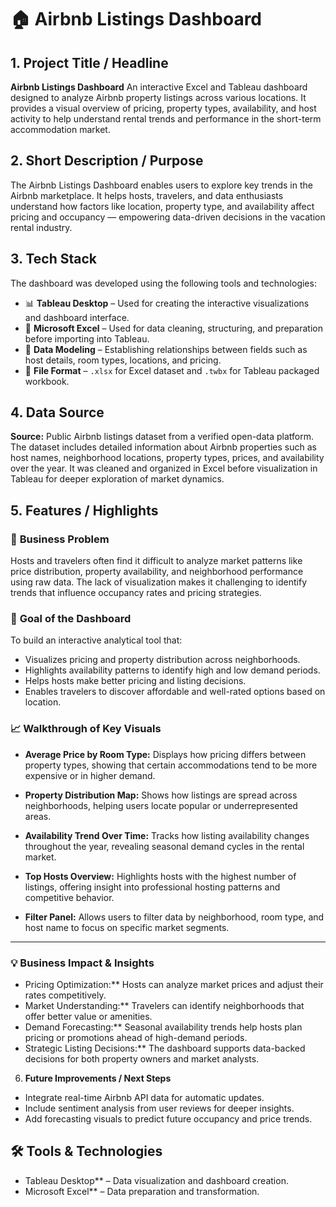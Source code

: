 # 🏠 Airbnb Listings Dashboard



## 1. **Project Title / Headline**

**Airbnb Listings Dashboard**
An interactive Excel and Tableau dashboard designed to analyze Airbnb property listings across various locations.
It provides a visual overview of pricing, property types, availability, and host activity to help understand rental trends and performance in the short-term accommodation market.



## 2. **Short Description / Purpose**

The Airbnb Listings Dashboard enables users to explore key trends in the Airbnb marketplace.
It helps hosts, travelers, and data enthusiasts understand how factors like location, property type, and availability affect pricing and occupancy — empowering data-driven decisions in the vacation rental industry.



## 3. **Tech Stack**

The dashboard was developed using the following tools and technologies:

* 📊 **Tableau Desktop** – Used for creating the interactive visualizations and dashboard interface.
* 🧮 **Microsoft Excel** – Used for data cleaning, structuring, and preparation before importing into Tableau.
* 🔗 **Data Modeling** – Establishing relationships between fields such as host details, room types, locations, and pricing.
* 📁 **File Format** – `.xlsx` for Excel dataset and `.twbx` for Tableau packaged workbook.



## 4. **Data Source**

**Source:** Public Airbnb listings dataset from a verified open-data platform.
The dataset includes detailed information about Airbnb properties such as host names, neighborhood locations, property types, prices, and availability over the year.
It was cleaned and organized in Excel before visualization in Tableau for deeper exploration of market dynamics.



## 5. **Features / Highlights**

### 🧩 **Business Problem**

Hosts and travelers often find it difficult to analyze market patterns like price distribution, property availability, and neighborhood performance using raw data.
The lack of visualization makes it challenging to identify trends that influence occupancy rates and pricing strategies.


### 🎯 **Goal of the Dashboard**

To build an interactive analytical tool that:

* Visualizes pricing and property distribution across neighborhoods.
* Highlights availability patterns to identify high and low demand periods.
* Helps hosts make better pricing and listing decisions.
* Enables travelers to discover affordable and well-rated options based on location.


### 📈 **Walkthrough of Key Visuals**

* **Average Price by Room Type:**
  Displays how pricing differs between property types, showing that certain accommodations tend to be more expensive or in higher demand.

* **Property Distribution Map:**
  Shows how listings are spread across neighborhoods, helping users locate popular or underrepresented areas.

* **Availability Trend Over Time:**
  Tracks how listing availability changes throughout the year, revealing seasonal demand cycles in the rental market.

* **Top Hosts Overview:**
  Highlights hosts with the highest number of listings, offering insight into professional hosting patterns and competitive behavior.

* **Filter Panel:**
  Allows users to filter data by neighborhood, room type, and host name to focus on specific market segments.

---

### 💡 Business Impact & Insights

* Pricing Optimization:** Hosts can analyze market prices and adjust their rates competitively.
* Market Understanding:** Travelers can identify neighborhoods that offer better value or amenities.
* Demand Forecasting:** Seasonal availability trends help hosts plan pricing or promotions ahead of high-demand periods.
* Strategic Listing Decisions:** The dashboard supports data-backed decisions for both property owners and market analysts.


 6. **Future Improvements / Next Steps**

* Integrate real-time Airbnb API data for automatic updates.
* Include sentiment analysis from user reviews for deeper insights.
* Add forecasting visuals to predict future occupancy and price trends.



## 🛠️ Tools & Technologies

* Tableau Desktop** – Data visualization and dashboard creation.
* Microsoft Excel** – Data preparation and transformation.






